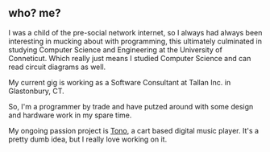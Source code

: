 ## who? me?

I was a child of the pre-social network internet, so I always had always been interesting in mucking about with programming, this ultimately culminated in studying Computer Science and Engineering at the University of Conneticut.  Which really just means I studied Computer Science and can read circuit diagrams as well.

My current gig is working as a Software Consultant at Tallan Inc. in Glastonbury, CT.

So, I'm a programmer by trade and have putzed around with some design and hardware work in my spare time.

My ongoing passion project is [Tono](https://mattia.id/blog/tono), a cart based digital music player.  It's a pretty dumb idea, but I really love working on it.
